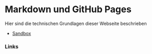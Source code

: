 # Markdown und GitHub Pages

Hier sind die technischen Grundlagen dieser Webseite beschrieben

- [Sandbox](pages/sandbox.md)

### Links


